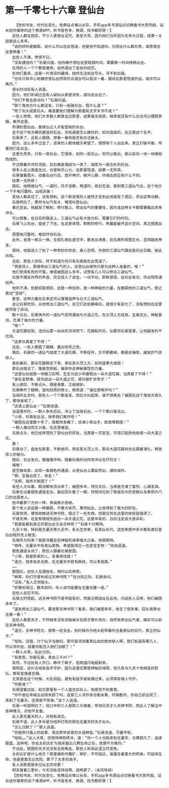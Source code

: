 # 第一千零七十六章 登仙台
        【告知书友，时代在变化，免费站点难以长存，手机app多书源站点切换看书大势所趋，站长给你推荐的这个换源APP，听书音色多、换源、找书都好使！】
       这些人都在抱怨，不少人更是在诅咒，甚至大骂，因为他们当年因为无多大过错，结果一关就是这么多年。
       “说的好听是磨砺，说什么可以在此悟道，但是他不知道吗，光阴比什么都珍贵，谁愿意在这里熬着！”
       这些人不满，愤恨不已。
       “没有捷径吗？”石昊问道，他的确不想在这里耽搁时间，需要第一时间挣脱出去。
       在场的人一个个都很激愤，自然道出了各自的经历。
       在他们看来，这是一片诡异的疆域，始终无法到达尽头，寻不到出路。
       “也许只有中心地模仿登仙台而筑的古道台可以尝试一番，据说在那里悟道的话，或许可以离开。”
       很长时间后有人说道。
       因为，他们听闻过去有人疑似从那里消失，成功走出去了。
       “你们不曾去尝试吗？”石昊问道。
       “那个鬼地方什么都没有，只有一座破石台，悟什么道？”
       “除了石头就是石头，难道要我们理解为那里有无字天书不成？”
       一些人愤愤，他们大多数人都曾去过那里，结果毫无收获，根本就没有什么办法可以摆脱禁锢，离开这里。
       所谓的登仙台，是成仙之人才能登临的古台。
       至于这个地方模仿建造的石台，天知道是怎么模仿的，如何造就的，反正是这个名字。
       石昊来了，且有人跟随，想看一看他是否有办法破关。
       因为，这么多年过去了，进来的人都快磨灭希望了，很想有个人站出来，真正打破平衡，带着他们走出去。
       这里光秃秃，只有一座石台，它很高，如同一座石山，但可以看出，是以巨石一块一块堆砌而成的。
       不过随着岁月的流逝，巨石像是凝结为一体了，熔炼为一座古朴的石台。
       很多人在上面盘坐过，也曾耗尽心力，在那里悟道，结果一无所获。
       石昊皱着眉头，绕着石台行走，放开神识，敞开心扉，仔细去感应有什么不同。
       结果一无所获！
       随后，他释放仙气，一道时，风平浪静，两道时，依旧无波。直到第三道仙气出，这个地方一下子电闪雷鸣，出现异象！
       其他人都呆住了，没有想到，这个新进来的人居然才走到此地就有了感应，弄出这等动静。
       石昊明白了，果然与仙气有关，难怪叫登仙台。
       事已至此，他越发了解到，修行路上，修出仙气的重要性，因为连这种关卡都需要藉此而来冲关。
       可以想象，在日后的路途上，三道仙气必有大放光彩、需要它们的时刻。
       石昊飞上石台，盘坐了下去，在这里体悟，默默的修行，希冀能破开这片空间，真正脱困出去。
       周围电闪雷鸣，电弧环绕石台。
       此外，金莲一株又一株，全部扎根在虚空中，散发出清香，在石昊的周围生长，显得越发神圣。
       很快，他就进入了到了一种奇妙的状态，身心空明，外放的三道仙气跟这座石台交融，彼此共鸣。
       远处，那些人惊叹，终于知道为何只有石昊能在此悟道了。
       “真是惊人，那是修出三道仙气的人，这登仙台居然只是为这种人准备的，唉！”
       他们觉得失败的不冤，难怪被困这么多年，试想有几人可以修出三道仙气。
       石昊不理会外界的声音，完全投入了进去，一动不动，默默感悟，这石台发光，传出阵阵诵经声。
       他听不清，但是却能感知，这是一种加持，是一种神秘的力量，在磨砺他的三道仙气，使之更加“坚韧”。
       甚至，这种力量在后来还可以慢慢滋养与壮大三道仙气。
       这让石昊吃惊，从他修出三道仙气，在它们达到巅峰后，就很少有变化了，没有想到在这里居然有了异动。
       数十日后，石昊体外的一道仙气突然凝结为大道之花，在头顶上方绽放，玄奥无比，神秘莫测，充满了强大的力量。
       “啪！”
       大道花瓣绽放，洁白仙雾一丝丝的流淌而下，花瓣裂开后，仙雾将石昊笼罩，让他越发的不可测。
       “这家伙真是了不得！”
       远处，一些人瞪圆了眼睛，露出吃惊之色。
       随后，石昊的一道仙气结成了大道花瓣，不断绽开，又不断散掉，像是在锤炼，越发的气息惊人。
       直到最后，那朵花瓣稳定下来，悬在其头顶上方，如同道果大成般！
       那石台暗淡了，像是受损般，被剥夺走神秘属性的力量。
       “这登仙台就是一块磨刀石啊，生生为这少年磨砺出一朵大道花瓣，当真是了不得！”
       “身在圣祭境，就先结出一朵大道之花，绝对是旷世奇才！”
       有人感叹，不断点头，既是羡慕，又是嫉妒。
       石昊睁开了眼睛，望向四周的修士，微笑道：“诸位想离开吗？”
       当闻听此言时，那些人一个个都发呆，而后大叫起来，谁不想离去？被困在这个鬼地方很久了，都快发疯了。
       “还请上登仙台！”石昊说道。
       话语落毕时，一群人争先恐后，冲上了这座石台，一个个都兴奋无比。
       “小哥，你真有办法，快带我们离开吧！”
       “被困在这里数十年了，我都快发霉了，还请小哥出手，助我等脱困！”
       一群人激动而又兴奋，在这里催促。
       石昊点头，他已经体悟到了登仙台的好处，当真是一宗至宝，可惜只能助他结成一朵大道之花。
       轰！
       石昊动了，盘坐在那里，不断结印，而在其头顶上方，那朵大道花瓣则也在跟着演化，释放惊人的秘力。
       随后，石台发光，轰隆隆作响，随着石昊的动作而冲出无尽符文！
       喀嚓！
       虚空被击穿，出现一条银色的通道，从登仙台上蔓延而出，通向域外。
       “啊，生路出现了，快走！”
       “天啊，我终于脱困了！”
       有些人大叫着，眼泪都快流出来了，被困多年，得见天日，当真是充满了喜悦，心潮澎湃。
       石昊也沿着银色通道走出，最后回头看了一眼，恍惚间见到了那座巨大的宫殿以及青铜大门口的白眉老人。
       他冲着那个方向一拜，真诚表示感谢。
       那个老人说这是一种磨砺，不算大惩罚，果然如此，让他得到了极大的好处。
       石昊觉得，哪怕他晚进天神书院，错过了一些东西，但是仅凭在这里的收获就值得了。
       不成天神，在圣祭境就先结出一朵大道之花，这是罕有的，日后注定会大放异彩。
       “若是能看到真正的登仙台又会怎样呢？”石昊十分期待。
       九天十地，特别是无量天等九天中，有长生世家，有真仙后代，这些家族中多半都有类似登仙台般的无上秘宝。
       石昊所为何来？就是寻藉这些神秘机缘来强大己身，他很期待。
       “相传，无量天中有真仙家族，希望能得见一些至宝圣物！”他自语道。
       银色通道关闭了，那些人跟着石昊脱困。
       “小哥，我是陈家的人，有事来找我！”
       “道兄，我来自赤龙族，在无量天中若有麻烦，可以来我族。”
       ……
       脱困后，这些人互通姓名，相约以后再聚。
       “稍等，你们可曾听闻过天神书院？”在分别之际，石昊询问。
       “没有。”有人茫然摇头。
       “好像听闻过，数年前时，听人说可能要在无量天建一座。”
       这些人反应不同。
       石昊立时想起，这天神书院不是早就有的，而是近期选址在此地，问这些人没用，他们被困多年了。
       “道友修出三道仙气，要进那天神书院？看来，我们被困多年，发生了很多事，回头我等也去看一看！”
       这些人都是天才，不然根本没有资格被关在刚才那片地方。自然有修出仙气者，确实可以前往天神书院。
       “道兄，天神书院见，我等一定会去，到时候作为地头蛇带着你去看真仙的后代，真正的仙子。”
       “哈哈，没错，讨个仙子当媳妇，那可是流淌着真仙血的绝世丽人啊，我们知道有哪几人，可以领你去，就看你能否入她们法眼了！”
       一群人大笑，在此分别。
       “有意思，你是石昊，来自三千州？”
       突然，不远处有人开口，睁开了眸子，若两道闪电般射来。
       很明显，这片古地有高手守护，因为这里还算是神秘区域呢，但凡有与九天十地相连的祭坛，都有至强者坐镇。
       尤其是在这个时候，大乱将起，避免有敌手偷偷摸过来，必须得有强人守护。
       “你是谁？”
       石昊望着远处，前方那里有一个人盘坐巨石上，他感觉不到善意。
       “你不是在帝城古战场失踪了吗，连那三人寻你多日都未果，时隔数月，你自己却出现了，来到了无量天，还真是不简单。”这个人说道。
       石昊一听就明白了，他口中的三人是那三大强者，带领众天才入天神书院，而此人了解当中各种情况，对他不友善。
       此人是无量天的人，对他有成见。
       石昊不语，此人多半是为他所打败的那些无量天的天才出头。
       “怎么沉默了？”那人说道。
       “你是修行路上的前辈，我在聆听前辈的大道神音。”石昊说道，尽量平和。
       “哈哈……”此人大笑，但很快神色转冷，道：“你一个人也能来到无量天，也算超凡了，运道极盛，这样吧，你去太初古矿为我采掘出几颗生命之石，我便不为难你。”
       不远处，脱困的天才还没有全部离去，那些人听闻此语立时变色。
       太初古矿是什么地方？那里被称作魔矿、邪矿，不可临近，虽蕴含着莫大的机缘，可延续生命，但是里面无比危险，葬下了太多的高手。
       有人说那里是多位仙王的坟冢！
       明天接着三更补，今天没能坚持住啊，就两更了。（未完待续）
       【告知书友，时代在变化，免费站点难以长存，手机app多书源站点切换看书大势所趋，站长给你推荐的这个换源APP，听书音色多、换源、找书都好使！】